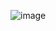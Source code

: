 ![image](https://github.com/GustavoBatistaDev/Digital-product-delux/assets/102866009/f9ca2f37-4874-46bd-bd9a-d75feb809c83)
